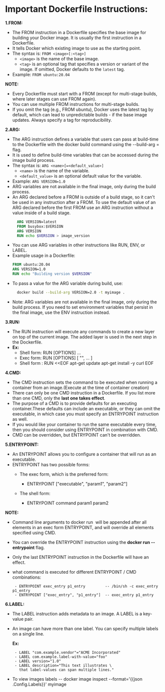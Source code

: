 # **Important Dockerfile Instructions:**

**1.FROM:**

- The FROM instruction in a Dockerfile specifies the base image for building your Docker image. It is usually the first 
  instruction in a Dockerfile.
- It tells Docker which existing image to use as the starting point.
- The syntax is: `FROM <image>[:<tag>]`
  - `<image>` is the name of the base image.
  - `<tag>` is an optional tag that specifies a version or variant of the image. If omitted, Docker defaults to the `latest` tag.
- Example: `FROM ubuntu:20.04`


**NOTE:**
- Every Dockerfile must start with a FROM (except for multi-stage builds, where later stages can use FROM again).
- You can use multiple FROM instructions for multi-stage builds.
- If you omit the tag (e.g., FROM ubuntu), Docker uses the latest tag by default, which can lead to unpredictable builds - if the base image updates. Always specify a tag for reproducibility.

**2.ARG:**
- The ARG instruction defines a variable that users can pass at build-time to the Dockerfile with the docker build command using the --build-arg <varname>=<value> flag.
- It is used to define build-time variables that can be accessed during the image build process.
- The syntax is: `ARG <name>[=<default_value>]`
  - `<name>` is the name of the variable.
  - `<default_value>` is an optional default value for the variable.
- Example: `ARG VERSION=1.0`
- ARG variables are not available in the final image, only during the build process.
- An ARG declared before a FROM is outside of a build stage, so it can't be used in any instruction after a FROM. To use 
  the default value of an ARG declared before the first FROM use an ARG instruction without a value inside of a build stage.
  ```dockerfile
    ARG VERSION=latest
    FROM busybox:$VERSION
    ARG VERSION
    RUN echo $VERSION > image_version
    ```
- You can use ARG variables in other instructions like RUN, ENV, or LABEL.
- Example usage in a Dockerfile:
  ```dockerfile
  FROM ubuntu:20.04
  ARG VERSION=1.0
  RUN echo "Building version $VERSION"
  ```
- To pass a value for the ARG variable during build, use:
  ```bash
    docker build --build-arg VERSION=2.0 -t myimage .
    ```
- Note: ARG variables are not available in the final image, only during the build process. If you need to set environment variables that persist in the final image, use the ENV instruction instead.


**3.RUN:**
- The RUN instruction will execute any commands to create a new layer on top of the current image. The added layer is used in the next step in the Dockerfile.
- **Ex:** 
    - Shell form:
      RUN [OPTIONS] <command> ...
    - Exec form:
      RUN [OPTIONS] [ "<command>", ... ]
    - Shell form : 
      RUN <<EOF
      apt-get update
      apt-get install -y curl
      EOF     


**4.CMD:**   
 - The CMD instruction sets the command to be executed when running a container from an image.(Execute at the time of container creation)   
 - There can only be one CMD instruction in a Dockerfile. If you list more than one CMD, only the **last one takes effect**.
 - The purpose of a CMD is to provide defaults for an executing container.These defaults can include an executable, or they can omit the executable, in which case you must specify an ENTRYPOINT instruction as well.
 - If you would like your container to run the same executable every time, then you should consider using ENTRYPOINT in combination with CMD.
 - CMD can be overridden, but ENTRYPOINT can't be overridden.


 **5.ENTRYPOINT:**
 - An ENTRYPOINT allows you to configure a container that will run as an executable.
 - ENTRYPOINT has two possible forms:
    - The exec form, which is the preferred form:

         - ENTRYPOINT ["executable", "param1", "param2"]

    - The shell form:

         - ENTRYPOINT command param1 param2

 **NOTE:**
  - Command line arguments to docker run <image> will be appended after all elements in an exec form ENTRYPOINT, and will override all elements specified using 
    CMD.
  - You can override the ENTRYPOINT instruction using the **docker run --entrypoint** flag.      
  - Only the last ENTRYPOINT instruction in the Dockerfile will have an effect. 
  - what command is executed for different ENTRYPOINT / CMD combinations: 

         - ENTRYPOINT exec_entry p1_entry         -- /bin/sh -c exec_entry p1_entry
         - ENTRYPOINT ["exec_entry", "p1_entry"]  -- exec_entry p1_entry


**6.LABEL:**    
  - The LABEL instruction adds metadata to an image. A LABEL is a key-value pair.
  - An image can have more than one label. You can specify multiple labels on a single line.
     
     **Ex:**

         - LABEL "com.example.vendor"="ACME Incorporated"
         - LABEL com.example.label-with-value="foo"
         - LABEL version="1.0"
         - LABEL description="This text illustrates \
           that label-values can span multiple lines."     

  - To view images labels -- docker image inspect --format='{{json .Config.Labels}}' myimage      